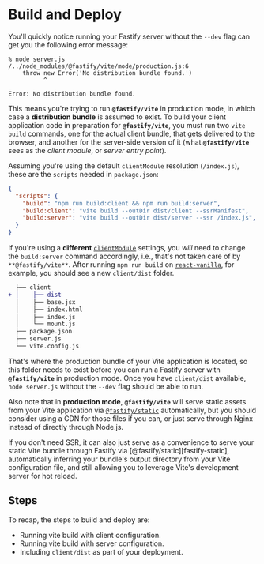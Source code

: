 <!--@include: ./parts/links.md-->
<!--@include: ./parts/notice.md-->

# Build and Deploy

You'll quickly notice running your Fastify server without the `--dev` flag can get you the following error message:

```
% node server.js
/../node_modules/@fastify/vite/mode/production.js:6
    throw new Error('No distribution bundle found.')
          ^

Error: No distribution bundle found.
```

This means you're trying to run **`@fastify/vite`** in production mode, in which case a **distribution bundle** is assumed to exist. To build your client application code in preparation for **`@fastify/vite`**, you must run two `vite build` commands, one for the actual client bundle, that gets delivered to the browser, and another for the server-side version of it (what **`@fastify/vite`** sees as the *_client module_*, or *_server entry point_*).

Assuming you're using the default `clientModule` resolution (`/index.js`), these are the `scripts` needed in `package.json`:

```json
{
  "scripts": {
    "build": "npm run build:client && npm run build:server",
    "build:client": "vite build --outDir dist/client --ssrManifest",
    "build:server": "vite build --outDir dist/server --ssr /index.js",
  }
}
```

If you're using a **different** [`clientModule`](/config/#clientmodule) settings, you *will* need to change the `build:server` command accordingly, i.e., that's not taken care of by `**@fastify/vite**`. After running `npm run build` on [`react-vanilla`](https://github.com/fastify/fastify-vite/tree/dev/examples/react-vanilla), for example, you should see a new `client/dist` folder.

```diff
  ├── client
+ │    ├── dist
  │    ├── base.jsx
  │    ├── index.html
  │    ├── index.js
  │    └── mount.js
  ├── package.json
  ├── server.js
  └── vite.config.js
```

That's where the production bundle of your Vite application is located, so this folder needs to exist before you can run a Fastify server with **`@fastify/vite`** in production mode. Once you have `client/dist` available, `node server.js` without the `--dev` flag should be able to run.

Also note that in **production mode**, **`@fastify/vite`** will serve static assets from your Vite application via [`@fastify/static`](https://github.com/fastify/fastify-static) automatically, but you should consider using a CDN for those files if you can, or just serve through Nginx  instead of directly through Node.js.

If you don't need SSR, it can also just serve as a convenience to serve your static Vite bundle through Fastify via [@fastify/static][fastify-static], automatically inferring your bundle's output directory from your Vite configuration file, and still allowing you to leverage Vite's development server for hot reload.

## Steps

To recap, the steps to build and deploy are:

- Running vite build with client configuration.
- Running vite build with server configuration.
- Including `client/dist` as part of your deployment.